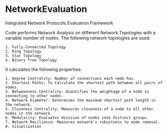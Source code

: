 # NetworkEvaluation
 Integrated Network Protocols Evaluation Framework


Code performs Network Analysis on different Network Topologies with a variable number of nodes. The following network topologies are used: 

    1. Fully-Connected Topology
    2. Ring Topology
    3. Star Topology 
    4. Binary Tree Topology

It calculates the following properties:

    1. Degree Centrality: Number of connections each node has.
    2. Shortest Paths: To Calculate the shortest path between all pairs of nodes.
    3. Betweenness Centrality: Quantifies the weightage of a node in connecting to other nodes.
    4. Network Diameter: Determines the maximum shortest path length in the network.
    5. Closeness Centrality: Measures closeness of a node to all other nodes in the network.
    6. Modularity: Evaluates division of nodes into distinct groups.
    7. Network Resilience: Measures network's robustness to node removal.
    8. Visualization
    

